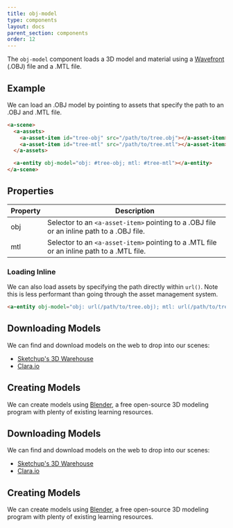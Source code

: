 ```yaml
---
title: obj-model
type: components
layout: docs
parent_section: components
order: 12
---
```


The `obj-model` component loads a 3D model and material using a [Wavefront](https://en.wikipedia.org/wiki/Wavefront) (.OBJ) file and a .MTL file.

## Example

We can load an .OBJ model by pointing to assets that specify the path to an .OBJ and .MTL file.

```html
<a-scene>
  <a-assets>
    <a-asset-item id="tree-obj" src="/path/to/tree.obj"></a-asset-item>
    <a-asset-item id="tree-mtl" src="/path/to/tree.mtl"></a-asset-item>
  </a-assets>

  <a-entity obj-model="obj: #tree-obj; mtl: #tree-mtl"></a-entity>
</a-scene>
```

## Properties

| Property | Description                                                                               |
|----------|-------------------------------------------------------------------------------------------|
| obj      | Selector to an `<a-asset-item>` pointing to a .OBJ file or an inline path to a .OBJ file. |
| mtl      | Selector to an `<a-asset-item>` pointing to a .MTL file or an inline path to a .MTL file. |

### Loading Inline

We can also load assets by specifying the path directly within `url()`. Note this is less performant than going through the asset management system.

```html
<a-entity obj-model="obj: url(/path/to/tree.obj); mtl: url(/path/to/tree.mtl)"></a-entity>
```

## Downloading Models

We can find and download models on the web to drop into our scenes:

- [Sketchup's 3D Warehouse](https://3dwarehouse.sketchup.com)
- [Clara.io](https://clara.io)

## Creating Models

We can create models using [Blender](https://www.blender.org/), a free open-source 3D modeling program with plenty of existing learning resources.

## Downloading Models

We can find and download models on the web to drop into our scenes:

- [Sketchup's 3D Warehouse](https://3dwarehouse.sketchup.com)
- [Clara.io](https://clara.io)

## Creating Models

We can create models using [Blender](https://www.blender.org/), a free open-source 3D modeling program with plenty of existing learning resources.
